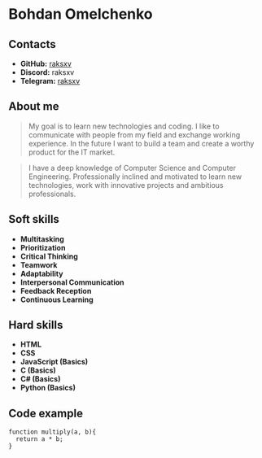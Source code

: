 # Bohdan Omelchenko

## Contacts

- **GitHub:** [raksxv](https://github.com/raksxv)
- **Discord:** raksxv
- **Telegram:** [raksxv](t.me/raksxv)

## About me

>My goal is to learn new technologies and coding. I like to communicate with people from my field and exchange working experience. In the future I want to build a team and create a worthy product for the IT market.

>I have a deep knowledge of Computer Science and Computer Engineering. Professionally inclined and motivated to learn new technologies, work with innovative projects and ambitious professionals.

## Soft skills

- **Multitasking**
- **Prioritization**
- **Critical Thinking**
- **Teamwork**
- **Adaptability**
- **Interpersonal Communication**
- **Feedback Reception**
- **Continuous Learning**
  
## Hard skills

- **HTML**
- **CSS**
- **JavaScript (Basics)**
- **C (Basics)**
- **C# (Basics)**
- **Python (Basics)**

## Code example

```
function multiply(a, b){
  return a * b;
}
```